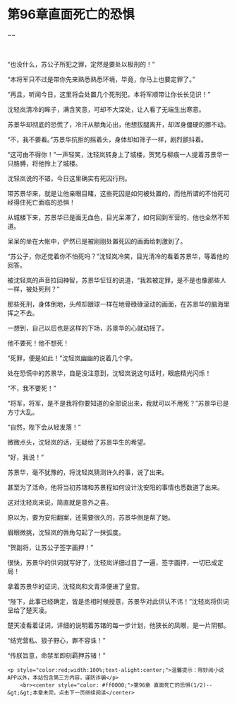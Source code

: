 # 第96章直面死亡的恐惧
~~
    	    <p name="pagetop" href="javascript:void(0);" onclick="return false" style="line-height: 35px;padding: 10px;color: #333;"> </p><p>“也没什么，苏公子所犯之罪，定然是要处以极刑的！”</p><p>“本将军只不过是带你先来熟悉熟悉环境，毕竟，你马上也要定罪了。”</p><p>“再且，听闻今日，这里将会处置几个死刑犯，本将军顺带让你长长见识！”</p><p>沈轻岚清冷的眸子，满含笑意，可却不大深处，让人看了无端生出寒意。</p><p>苏景华却彻底的恐慌了，冷汗从额角沁出，他想拔腿离开，却浑身僵硬的挪不动。</p><p>“不，我不要看。”苏景华抗拒的摇着头，身体却如筛子一样，剧烈颤抖着。</p><p>“这可由不得你！”一声轻笑，沈轻岚转身上了城楼，贺梵与柳痕一人提着苏景华一只胳膊，将他拎上了城楼。</p><p>沈轻岚说的不错，今日这里确实有死囚行刑。</p><p>带苏景华来，就是让他亲眼目睹，这些死囚是如何被处置的，而他所谓的不怕死可经得住死亡面临的恐惧！</p><p>从城楼下来，苏景华已是面无血色，目光呆滞了，如何回到军营的，他也全然不知道。</p><p>呆呆的坐在大帐中，俨然已是被刚刚处置死囚的画面给刺激到了。</p><p>“苏公子，你还觉着你不怕死吗？”沈轻岚冷笑，目光清冷的看着苏景华，等着他的回答。</p><p>被沈轻岚的声音拉回神智，苏景华怔怔的说道，“我若被定罪，是不是也像那些人一样，被处死刑？”</p><p>那些死刑，身体倒地，头颅却跟球一样在地骨碌碌滚动的画面，在苏景华的脑海里挥之不去。</p><p>一想到，自己以后也是这样的下场，苏景华的心就动摇了。</p><p>他不要死！他不想死！</p><p>“死罪，便是如此！”沈轻岚幽幽的说着几个字。</p><p>处在恐慌中的苏景华，自是没注意到，沈轻岚说这句话时，眼底精光闪烁！</p><p>“不，我不要死！”</p><p>“将军，将军，是不是我将你要知道的全部说出来，我就可以不用死？”苏景华已是方寸大乱。</p><p>“自然，陛下会从轻发落！”</p><p>微微点头，沈轻岚的话，无疑给了苏景华生的希望。</p><p>“好，我说！”</p><p>苏景华，毫不犹豫的，将沈轻岚猜测许久的事，说了出来。</p><p>甚至为了活命，他将当初苏锗和苏景程如何设计沈安阳的事情也悉数道了出来。</p><p>这对沈轻岚来说，简直就是意外之喜。</p><p>原以为，要为安阳翻案，还需要很久的，苏景华倒是帮了她。</p><p>眉眼微挑，沈轻岚的唇角勾起了一抹弧度。</p><p>“贺副将，让苏公子签字画押！”</p><p>很快，苏景华的供词就写好了，沈轻岚详细过目了一遍，签字画押，一切已成定局！</p><p>拿着苏景华的证词，沈轻岚和文青泽便进了皇宫。</p><p>“陛下，此事已经确定，皆是丞相时候授意，苏景华对此供认不讳！”沈轻岚将供词呈给了楚天凌。</p><p>楚天凌看着证词，详细的说明着苏锗的每一步计划，他狭长的凤眼，是一片阴郁。</p><p>“结党营私、狼子野心，罪不容诛！”</p><p>“传朕旨意，命禁军即刻羁押苏锗！”</p>
    	
   	<p style="color:red;width:100%;text-alight:center;">温馨提示：除妙阅小说APP以外，本站包含第三方内容，谨防诈骗</p>
    	<br><center style="color: #ff0000;">第96章 直面死亡的恐惧(1/2)--&gt;&gt;本章未完，点击下一页继续阅读</center>
    	